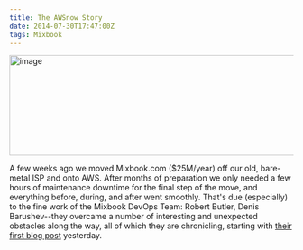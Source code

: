 ```yaml
---
title: The AWSnow Story
date: 2014-07-30T17:47:00Z
tags: Mixbook
---
```

<img alt="image" width="512" height="178" src="https://ggr_com.s3.amazonaws.com/images/awsnow.jpg" />
<br/>

A few weeks ago we moved Mixbook.com ($25M/year) off our old, bare-metal ISP and onto AWS. After months of preparation we only needed a few hours of maintenance downtime for the final step of the move, and everything before, during, and after went smoothly. That's due (especially) to the fine work of the Mixbook DevOps Team: Robert Butler, Denis Barushev--they overcame a number of interesting and unexpected obstacles along the way, all of which they are chronicling, starting with [their first blog post][1] yesterday.

  [1]: https://medium.com/@devopsmix/aws-now-e17601e5424b
  
